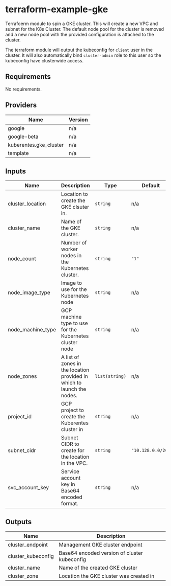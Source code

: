 # terraform-example-gke

Terrafoerm module to spin a GKE cluster. This will create a new VPC and subnet
for the K8s Cluster. The default node pool for the cluster is removed and a new
node pool with the provided configuration is attached to the cluster.

The terraform module will output the kubeconfig for `client` user in the
cluster. It will also automatically bind `cluster-admin` role to this user so
the kubeconfig have clusterwide access.

## Requirements

No requirements.

## Providers

| Name | Version |
|------|---------|
| google | n/a |
| google-beta | n/a |
| kuberentes.gke\_cluster | n/a |
| template | n/a |

## Inputs

| Name | Description | Type | Default | Required |
|------|-------------|------|---------|:--------:|
| cluster\_location | Location to create the GKE clsuter in. | `string` | n/a | yes |
| cluster\_name | Name of the GKE cluster. | `string` | n/a | yes |
| node\_count | Number of worker nodes in the Kubernetes cluster. | `string` | `"1"` | no |
| node\_image\_type | Image to use for the Kubernetes node | `string` | n/a | yes |
| node\_machine\_type | GCP machine type to use for the Kubernetes cluster node | `string` | n/a | yes |
| node\_zones | A list of zones in the location provided in which to launch the nodes. | `list(string)` | n/a | yes |
| project\_id | GCP project to create the Kuberentes cluster in | `string` | n/a | yes |
| subnet\_cidr | Subnet CIDR to create for the location in the VPC. | `string` | `"10.128.0.0/20"` | no |
| svc\_account\_key | Service account key in Base64 encoded format. | `string` | n/a | yes |

## Outputs

| Name | Description |
|------|-------------|
| cluster\_endpoint | Management GKE cluster endpoint |
| cluster\_kubeconfig | Base64 encoded version of cluster kubeconfig |
| cluster\_name | Name of the created GKE cluster |
| cluster\_zone | Location the GKE cluster was created in |
